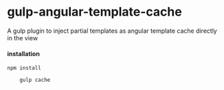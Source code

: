 # gulp-angular-template-cache
A gulp plugin to inject partial templates as angular template cache directly in the view


#### installation

    npm install

```usage
    gulp cache
```